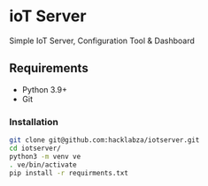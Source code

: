# ioT Server

Simple IoT Server, Configuration Tool & Dashboard

## Requirements

 - Python 3.9+
 - Git

### Installation

```bash
git clone git@github.com:hacklabza/iotserver.git
cd iotserver/
python3 -m venv ve
. ve/bin/activate
pip install -r requirments.txt
```
